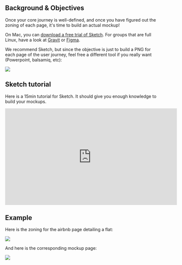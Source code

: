## Background & Objectives

Once your core journey is well-defined, and once you have figured out the zoning of each page, it's time to build an actual mockup!

On Mac, you can [download a free trial of Sketch](https://www.sketchapp.com/). For groups that are full Linux, have a look at
[Gravit](https://gravit.io/) or [Figma](https://www.figma.com/).

We recommend Sketch, but since the objective is just to build a PNG for each page of the user journey, feel free a different tool if you really want (Powerpoint, balsamiq, etc):

![](https://raw.githubusercontent.com/lewagon/fullstack-images/master/product-design/mockup-tools.png)

## Sketch tutorial

Here is a 15min tutorial for Sketch. It should give you enough knowledge to build your mockups.

<iframe width="560" height="315" src="https://www.youtube.com/embed/zR-6RW3kHyM" frameborder="0" allowfullscreen></iframe>

## Example

Here is the zoning for the airbnb page detailing a flat:

![](https://raw.githubusercontent.com/lewagon/fullstack-images/master/product-design/show-zoning.png)

And here is the corresponding mockup page:

![](https://raw.githubusercontent.com/lewagon/fullstack-images/master/product-design/show-mockup.png)
